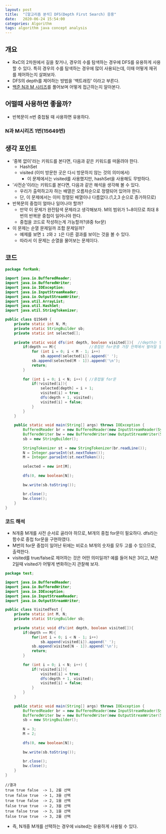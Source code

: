 ```yaml
---
layout: post
title:  "[알고리즘 분석] DFS(Depth First Search) 응용"
date:   2020-06-24 15:54:00
categories: Algorithm
tags: algorithm java concept analysis
---
```


## 개요
- RxC의 2차원에서 길을 찾거나, 경우의 수를 탐색하는 경우에 DFS를 유용하게 사용할 수 있다. 특히 경우의 수를 탐색하는 경우에 많이 사용되는데, 이때 어떻게 재귀를 제어하는지 살펴보자. 
- DFS의 depth를 제어하는 방법을 '백트래킹' 이라고 부른다.
- [백준 N과 M 시리즈](https://www.acmicpc.net/workbook/view/2052)를 풀어보며 어떻게 접근하는지 알아본다.

## 어떨때 사용하면 좋을까?
- 반복문이 n번 중첩될 때 사용하면 유용하다.

### N과 M시리즈 1번(15649번)
## 생각 포인트
- '중복 없이'라는 키워드를 본다면, 다음과 같은 키워드를 떠올려야 한다.
  - HashSet
  - visited (이미 방문한 곳은 다시 방문하지 않는 것의 의미에서)
    - 이 문제에서는 visited를 사용했지만, hashSet을 사용해도 무방하다.
- '사전순'이라는 키워드를 본다면, 다음과 같은 해석을 생각해 볼 수 있다.
  - 우리가 출력하고자 하는 배열은 오름차순으로 정렬되어 있어야 한다.
  - 단, 이 문제에서는 이미 정렬된 배열이나 다름없다.(1,2,3 순으로 증가하므로)
- 반복문의 중첩이 얼마나 일어나야 할까?
  - 만약 이 문제가 완전탐색 문제라고 생각해보자. M의 범위가 1~8이므로 최대 8번의 반복문 중첩이 일어나야 한다.
  - 중첩을 코드로 작성하는게 가능할까?(8중 for문)
- 이 문제는 순열 문제일까 조합 문제일까?
  - 예제를 보면 `1 2`와 `2 1`은 다른 결과를 보이는 것을 볼 수 있다.
  - 따라서 이 문제는 순열을 물어보는 문제이다.
  
## 코드
```java
package forRank;

import java.io.BufferedReader;
import java.io.BufferedWriter;
import java.io.IOException;
import java.io.InputStreamReader;
import java.io.OutputStreamWriter;
import java.util.ArrayList;
import java.util.HashSet;
import java.util.StringTokenizer;

public class Q15649 {
	private static int N, M;
	private static StringBuilder sb;
	private static int selected[];
	
	private static void dfs(int depth, boolean visited[]){  //depth는 몇번째 중첩된 for문인지를 나타냄
		if(depth == M){               //중첩된 for문중 가장 안쪽에서 벌어질 일
			for (int i = 0; i < M - 1; i++)
				sb.append(selected[i]).append(' ');
			sb.append(selected[M - 1]).append('\n');
			return;
		}
		
		for (int i = 0; i < N; i++) { //중첩될 for문
			if(!visited[i]){
				selected[depth] = i + 1;
				visited[i] = true;
				dfs(depth + 1, visited);
				visited[i] = false;	
			}
		}
	}
	
	public static void main(String[] args) throws IOException {
		BufferedReader br = new BufferedReader(new InputStreamReader(System.in));
		BufferedWriter bw = new BufferedWriter(new OutputStreamWriter(System.out));
		sb = new StringBuilder();
		
		StringTokenizer st = new StringTokenizer(br.readLine());
		N = Integer.parseInt(st.nextToken());
		M = Integer.parseInt(st.nextToken());
		
		selected = new int[M];
		
		dfs(0, new boolean[N]);
		
		bw.write(sb.toString());
		
		br.close();
		bw.close();
	}
}

```

### 코드 해석
- N개중 M개를 사전 순서로 골라야 하므로, M개의 중첩 for문이 필요하다. dfs라는 함수로 중첩 for문을 구현하였다. 
- M번의 for문 중첩이 일어난 뒤에는 비로소 M개의 숫자를 모두 고를 수 있으므로, 출력한다.
- visited를 true/false로 제어하는 것은 어떤 의미일까? 예를 들어 N은 3이고, M은 2일때 visited가 어떻게 변화하는지 관찰해 보자.
```java
package test;

import java.io.BufferedReader;
import java.io.BufferedWriter;
import java.io.IOException;
import java.io.InputStreamReader;
import java.io.OutputStreamWriter;

public class VisitedTest {
	private static int M, N;
	private static StringBuilder sb;
	
	private static void dfs(int depth, boolean visited[]){
		if(depth == M){
			for(int i = 0; i < N - 1; i++)
				sb.append(visited[i]).append(' ');
			sb.append(visited[N - 1]).append('\n');
			return;
		}
		
		for (int i = 0; i < N; i++) {
			if(!visited[i]){
				visited[i] = true;
				dfs(depth + 1, visited);
				visited[i] = false;
			}
		}
	}
	
	public static void main(String[] args) throws IOException {
		BufferedReader br = new BufferedReader(new InputStreamReader(System.in));
		BufferedWriter bw = new BufferedWriter(new OutputStreamWriter(System.out));
		sb = new StringBuilder();
		
		N = 3;
		M = 2;
		
		dfs(0, new boolean[N]);
		
		bw.write(sb.toString());
		
		br.close();
		bw.close();
	}
}

```
```
//결과
true true false  -> 1, 2를 선택
true false true  -> 1, 3을 선택
true true false  -> 2, 1을 선택
false true true  -> 2, 3을 선택
true false true  -> 3, 1을 선택
false true true  -> 3, 2를 선택
```
- 즉, N개중 M개를 선택하는 경우에 visited는 유용하게 사용될 수 있다.
